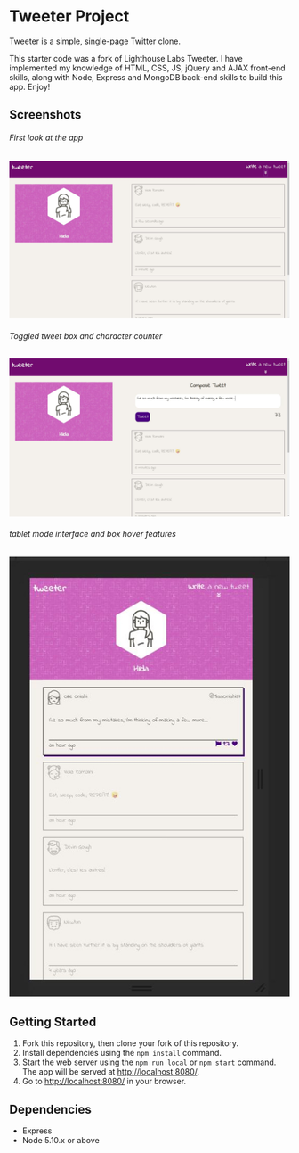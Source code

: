 # Tweeter Project

Tweeter is a simple, single-page Twitter clone.

This starter code was a fork of Lighthouse Labs Tweeter. I have implemented my knowledge of HTML, CSS, JS, jQuery and AJAX front-end skills, along with Node, Express and MongoDB back-end skills to build this app. Enjoy!

## Screenshots
###### First look at the app
!['First look at the app'](https://github.com/hildakh/tweeter/blob/master/docs/first-look.jpeg?raw=true)

###### Toggled tweet box and character counter
!['Toggled tweet box and character counter'](https://github.com/hildakh/tweeter/blob/master/docs/composebox-counter.jpeg?raw=true)

###### tablet mode interface and box hover features
!['tablet mode interface and box hover features'](https://github.com/hildakh/tweeter/blob/master/docs/hover-tablet.jpg?raw=true)

## Getting Started

1. Fork this repository, then clone your fork of this repository.
2. Install dependencies using the `npm install` command.
3. Start the web server using the `npm run local` or `npm start` command. The app will be served at <http://localhost:8080/>.
4. Go to <http://localhost:8080/> in your browser.

## Dependencies

- Express
- Node 5.10.x or above



